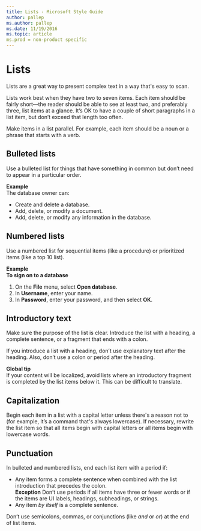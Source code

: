 ```yaml
---
title: Lists - Microsoft Style Guide
author: pallep
ms.author: pallep
ms.date: 11/19/2016
ms.topic: article
ms.prod = non-product specific
---
```


# Lists

Lists are a great way to present complex text in a way that's easy to scan. 

Lists
work best when they have two to seven items. Each item should be fairly
short—the reader should be able to see at least two, and preferably
three, list items at a glance. It’s OK to have a couple of short
paragraphs in a list item, but don’t exceed that length too often.

Make items in a list parallel. For example, each item should be a noun or a phrase that starts with a verb.

## Bulleted lists

Use a bulleted list for things that have something in common but don’t need to appear in a particular order.

**Example**<br />The database owner can:

  - Create and delete a database.
  - Add, delete, or modify a document.
  - Add, delete, or modify any information in the database. 

## Numbered lists

Use a numbered list for sequential items (like a procedure) or prioritized items (like a top 10 list). 

**Example**<br />**To sign on to a database**

1.  On the **File** menu, select **Open database**.
2.  In **Username**, enter your name.
3.  In **Password**, enter your password, and then select **OK**. 

## Introductory text

Make
sure the purpose of the list is clear. Introduce the list with a
heading, a complete sentence, or a fragment that ends with a colon.

If
you introduce a list with a heading, don’t use explanatory text after
the heading. Also, don’t use a colon or period after the heading.

**Global tip**<br />If
your content will be localized, avoid lists where an introductory
fragment is completed by the list items below it. This can be difficult
to translate.

## Capitalization 

Begin
each item in a list with a capital letter unless there's a reason not
to (for example, it’s a command that's always lowercase). If necessary,
rewrite the list item so that all items begin with capital letters or
all items begin with lowercase words.

## Punctuation

In bulleted and numbered lists, end each list item with a period if:

  - Any item forms a complete sentence when combined with the list introduction that precedes the colon. <br />    **Exception** Don’t use periods if all items have three or fewer words or if the items are UI labels, headings, subheadings, or strings.
  - Any item *by itself* is a complete sentence.

Don’t use semicolons, commas, or conjunctions (like *and* or *or*) at the end of list items.
